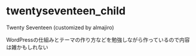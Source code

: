 # twentyseventeen_child
Twenty Seventeen (customized by almajiro)

WordPressの仕組みとテーマの作り方などを勉強しながら作っているので内容は雑かもしれない

